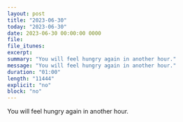 ```yaml
---
layout: post
title: "2023-06-30"
today: "2023-06-30"
date: 2023-06-30 00:00:00 0000
file:
file_itunes:
excerpt:
summary: "You will feel hungry again in another hour."
message: "You will feel hungry again in another hour."
duration: "01:00"
length: "11444"
explicit: "no"
block: "no"
---
```

You will feel hungry again in another hour.

